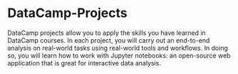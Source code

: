 # DataCamp-Projects

DataCamp projects allow you to apply the skills you have learned in DataCamp courses. In each project, you will carry out an end-to-end analysis on real-world tasks using real-world tools and workflows. In doing so, you will learn how to work with Jupyter notebooks: an open-source web application that is great for interactive data analysis.
